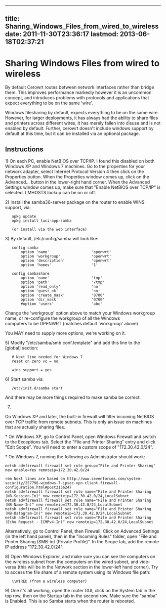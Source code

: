 
---
title: Sharing_Windows_Files_from_wired_to_wireless
date: 2011-11-30T23:36:17
lastmod: 2013-06-18T02:37:21
---
Sharing Windows Files from wired to wireless
============================================

By default Cerowrt routes between network interfaces rather than bridge
them. This improves performance markedly however it is an uncommon
concept, and introduces problems with protocols and applications that
expect everything to be on the same 'wire'.

Windows filesharing by default, expects everything to be on the same
wire. However, for larger deployments, it has always had the ability to
share files and printers across different wires, it has merely fallen
into disuse and is not enabled by default. Further, cerowrt doesn't
include windows support by default at this time, but it can be installed
via an optional package.

Instructions
------------

1\) On each PC, enable NetBIOS over TCP/IP. I found this disabled on both
Windows XP and Windows 7 machines. Go to the properties for your network
adapter, select Internet Protocol Version 4 then click on the Properties
button. When the Properties window comes up, click on the Advanced...
button in the lower-right hand corner. When the Advanced Settings window
comes up, make sure that "Enable NetBIOS over TCP/IP" is selected.
LMHOSTS lookup can be on or off.

2\) Install the samba36-server package on the router to enable WINS
support, via:

       opkg update
       opkg install luci-app-samba

       (or install via the web interface)

3\) By default, /etc/config/samba will look like:

       config samba
           option 'name'                   'openwrt'
           option 'workgroup'              'openwrt'
           option 'description'            'openwrt'
           option 'homes'                  '1'

       config sambashare
           option 'name'                   'tmp'
           option 'path'                   '/tmp'
           option 'read_only'              'no'
           option 'guest_ok'               'no'
           option 'create_mask'            '0700'
           option 'dir_mask'               '0700'
           #option 'users'                 'abc'

Change the 'workgroup' option above to match your Windows workgroup
name, or re-configure the workgroup of all the Windows\
computers to be OPENWRT (matches default 'workgroup' above)

You MAY need to supply more options, we're working on it.

5\) Modify "/etc/samba/smb.conf.template" and add this line to the\
\[global\] section:

       # Next line needed for Windows 7
       reset on zero vc = no

       wins support = yes

6\) Start samba via:

       /etc/init.d/samba start

And there may be more things required to make samba be correct.

7)

On Windows XP and later, the built-in firewall will filter incoming
NetBIOS over TCP traffic from remote subnets. This is only an issue on
machines that are actually sharing files.

\* On Windows XP, go to Control Panel, open Windows Firewall and switch
to the Exceptions tab. Select the "File and Printer Sharing" entry and
click "Edit Scope". You will need to enter a custom scope of
"172.30.42.0/24".

\* On Windows 7, running the following as Administrator should work:

    netsh advfirewall firewall set rule group="File and Printer Sharing" new enable=Yes remoteip=172.30.42.0/24

    rem Next lines are based on http://www.sevenforums.com/system-security/257798-windows-7-ipsec-vpn-client-firewall-configuration.html#post2136247
    netsh advfirewall firewall set rule name="File and Printer Sharing (NB-Session-In)" new remoteip=172.30.42.0/24,LocalSubnet
    netsh advfirewall firewall set rule name="File and Printer Sharing (NB-Name-In)" new remoteip=172.30.42.0/24,LocalSubnet
    netsh advfirewall firewall set rule name="File and Printer Sharing (NB-Datagram-In)" new remoteip=172.30.42.0/24,LocalSubnet
    netsh advfirewall firewall set rule name="File and Printer Sharing (Echo Request - ICMPv4-In)" new remoteip=172.30.42.0/24,LocalSubnet

Alternatively, go to Control Panel, then Firewall. Click on Advanced
Settings (in the left hand panel), then in the "Incoming Rules" folder,
open "File and Printer Sharing (SMB-in) (Private Profile)". In the Scope
tab, add the remote IP address "172.30.42.0/24".

8\) Open Windows Explorer, and make sure you can see the computers on the
wireless subnet from the computers on the wired subnet, and vice-versa
(this will be in the Network section in the lower-left hand corner). Try
to access the file share of a remote system using its Windows file path:

       \\WIRED (from a wireless computer)

9\) One it's all working, open the router GUI, click on the System tab in
the top row, then on the Startup tab in the second row. Make sure the
"samba" is Enabled. This is so Samba starts when the router is rebooted.
